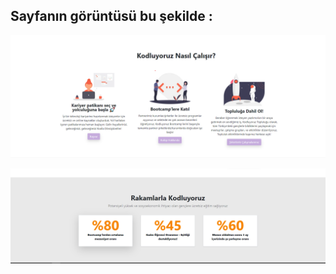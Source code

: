 Sayfanın görüntüsü bu şekilde :
-
![](/Kodluyoruz/img/Ekran%20g%C3%B6r%C3%BCnt%C3%BCs%C3%BC%202022-10-04%20183725.png)

![](/Kodluyoruz/img/Ekran%20g%C3%B6r%C3%BCnt%C3%BCs%C3%BC%202022-10-04%20183750.png)